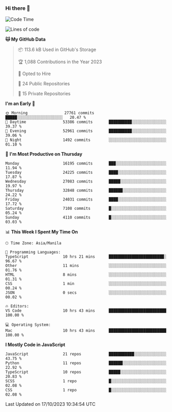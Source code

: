 ### Hi there 👋

<!--START_SECTION:waka-->
![Code Time](http://img.shields.io/badge/Code%20Time-418%20hrs%2019%20mins-blue)

![Lines of code](https://img.shields.io/badge/From%20Hello%20World%20I%27ve%20Written-58.6%20million%20lines%20of%20code-blue)

**🐱 My GitHub Data** 

> 📦 113.6 kB Used in GitHub's Storage 
 > 
> 🏆 1,088 Contributions in the Year 2023
 > 
> 💼 Opted to Hire
 > 
> 📜 24 Public Repositories 
 > 
> 🔑 15 Private Repositories 
 > 
**I'm an Early 🐤** 

```text
🌞 Morning                27761 commits       █████░░░░░░░░░░░░░░░░░░░░   20.47 % 
🌆 Daytime                53386 commits       ██████████░░░░░░░░░░░░░░░   39.37 % 
🌃 Evening                52961 commits       ██████████░░░░░░░░░░░░░░░   39.06 % 
🌙 Night                  1492 commits        ░░░░░░░░░░░░░░░░░░░░░░░░░   01.10 % 
```
📅 **I'm Most Productive on Thursday** 

```text
Monday                   16195 commits       ███░░░░░░░░░░░░░░░░░░░░░░   11.94 % 
Tuesday                  24225 commits       ████░░░░░░░░░░░░░░░░░░░░░   17.87 % 
Wednesday                27083 commits       █████░░░░░░░░░░░░░░░░░░░░   19.97 % 
Thursday                 32848 commits       ██████░░░░░░░░░░░░░░░░░░░   24.22 % 
Friday                   24031 commits       ████░░░░░░░░░░░░░░░░░░░░░   17.72 % 
Saturday                 7108 commits        █░░░░░░░░░░░░░░░░░░░░░░░░   05.24 % 
Sunday                   4110 commits        █░░░░░░░░░░░░░░░░░░░░░░░░   03.03 % 
```


📊 **This Week I Spent My Time On** 

```text
🕑︎ Time Zone: Asia/Manila

💬 Programming Languages: 
TypeScript               10 hrs 21 mins      ████████████████████████░   96.67 % 
Other                    11 mins             ░░░░░░░░░░░░░░░░░░░░░░░░░   01.76 % 
HTML                     8 mins              ░░░░░░░░░░░░░░░░░░░░░░░░░   01.31 % 
CSS                      1 min               ░░░░░░░░░░░░░░░░░░░░░░░░░   00.24 % 
JSON                     0 secs              ░░░░░░░░░░░░░░░░░░░░░░░░░   00.02 % 

🔥 Editors: 
VS Code                  10 hrs 43 mins      █████████████████████████   100.00 % 

💻 Operating System: 
Mac                      10 hrs 43 mins      █████████████████████████   100.00 % 
```

**I Mostly Code in JavaScript** 

```text
JavaScript               21 repos            ███████████░░░░░░░░░░░░░░   43.75 % 
Python                   11 repos            ██████░░░░░░░░░░░░░░░░░░░   22.92 % 
TypeScript               10 repos            █████░░░░░░░░░░░░░░░░░░░░   20.83 % 
SCSS                     1 repo              █░░░░░░░░░░░░░░░░░░░░░░░░   02.08 % 
CSS                      1 repo              █░░░░░░░░░░░░░░░░░░░░░░░░   02.08 % 
```




 Last Updated on 17/10/2023 10:34:54 UTC
<!--END_SECTION:waka-->
